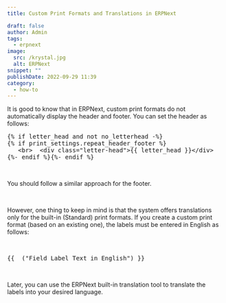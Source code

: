 ```yaml
---
title: Custom Print Formats and Translations in ERPNext

draft: false
author: Admin
tags:
  - erpnext
image:
  src: /krystal.jpg
  alt: ERPNext
snippet: ""
publishDate: 2022-09-29 11:39
category:
  - how-to
---
```


<div class="ql-editor read-mode"><p>It is good to know that in ERPNext, custom print formats do not automatically display the header and footer. You can set the header as follows:</p><pre class="ql-code-block-container" spellcheck="false"><div class="ql-code-block">{% if letter_head and not no_letterhead -%}</div><div class="ql-code-block">{% if print_settings.repeat_header_footer %}</div><div class="ql-code-block"> &nbsp; &lt;br&gt; &nbsp;&lt;div class="letter-head"&gt;{{ letter_head }}&lt;/div&gt;</div><div class="ql-code-block">{%- endif %}{%- endif %}</div></pre><p><br></p><p>You should follow a similar approach for the footer.</p><p><br></p><p>However, one thing to keep in mind is that the system offers translations only for the built-in (Standard) print formats. If you create a custom print format (based on an existing one), the labels must be entered in English as follows:</p><p><br></p><pre class="ql-code-block-container" spellcheck="false"><div class="ql-code-block">{{ _("Field Label Text in English") }}</div></pre><p><br></p><p>Later, you can use the ERPNext built-in translation tool to translate the labels into your desired language.</p></div>
